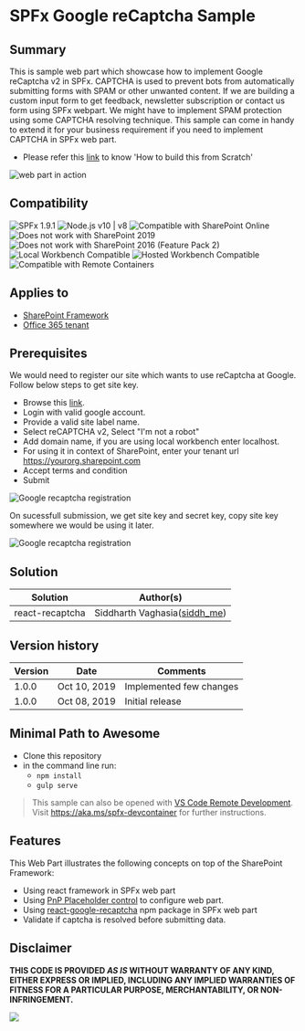 # SPFx Google reCaptcha Sample

## Summary

This is sample web part which showcase how to implement Google reCaptcha v2 in SPFx. CAPTCHA is used to prevent bots from automatically submitting forms with SPAM or other unwanted content. If we are building a custom input form to get feedback, newsletter subscription or contact us form using SPFx webpart. We might have to implement SPAM protection using some CAPTCHA resolving technique. This sample can come in handy to extend it for your
business requirement if you need to implement CAPTCHA in SPFx web part.

* Please refer this [link](https://www.c-sharpcorner.com/article/google-recaptcha-in-sharepoint-framework-webpartspfx/) to know 'How to build this from Scratch'

![web part in action](screens/WebpartInAction.gif?raw=true "web part in action")


## Compatibility

![SPFx 1.9.1](https://img.shields.io/badge/SPFx-1.9.1-green.svg) 
![Node.js v10 | v8](https://img.shields.io/badge/Node.js-v10%20%7C%20v8-green.svg) 
![Compatible with SharePoint Online](https://img.shields.io/badge/SharePoint%20Online-Compatible-green.svg)
![Does not work with SharePoint 2019](https://img.shields.io/badge/SharePoint%20Server%202019-Incompatible-red.svg)
![Does not work with SharePoint 2016 (Feature Pack 2)](https://img.shields.io/badge/SharePoint%20Server%202016%20(Feature%20Pack%202)-Incompatible-red.svg "SharePoint Server 2016 Feature Pack 2 requires SPFx 1.1")
![Local Workbench Compatible](https://img.shields.io/badge/Local%20Workbench-Compatible-green.svg)
![Hosted Workbench Compatible](https://img.shields.io/badge/Hosted%20Workbench-Compatible-green.svg)
![Compatible with Remote Containers](https://img.shields.io/badge/Remote%20Containers-Compatible-green.svg)

## Applies to

* [SharePoint Framework](https://docs.microsoft.com/sharepoint/dev/spfx/sharepoint-framework-overview)
* [Office 365 tenant](https://docs.microsoft.com/sharepoint/dev/spfx/set-up-your-developer-tenant)


## Prerequisites

We would need to register our site which wants to use reCaptcha at Google. Follow below steps to get site key. 

* Browse this [link](https://www.google.com/recaptcha/admin). 
* Login with valid google account.
* Provide a valid site label name.
* Select reCAPTCHA v2, Select "I'm not a robot"
* Add domain name, if you are using local workbench enter localhost. 
* For using it in context of SharePoint, enter your tenant url https://yourorg.sharepoint.com
* Accept terms and condition
* Submit

![Google recaptcha registration](screens/1.png?raw=true "Google recaptcha registration")

On sucessfull submission, we get site key and secret key, copy site key somewhere we would be using it later. 

![Google recaptcha registration](screens/2.png?raw=true "Google recaptcha registration")

## Solution

Solution|Author(s)
--------|---------
react-recaptcha | Siddharth Vaghasia([siddh_me](https://twitter.com/siddh_me/))

## Version history

Version|Date|Comments
-------|----|--------
1.0.0|Oct 10, 2019|Implemented few changes
1.0.0|Oct 08, 2019|Initial release


## Minimal Path to Awesome

* Clone this repository
* in the command line run:
  * `npm install`
  * `gulp serve`

>  This sample can also be opened with [VS Code Remote Development](https://code.visualstudio.com/docs/remote/remote-overview). Visit https://aka.ms/spfx-devcontainer for further instructions.


## Features

This Web Part illustrates the following concepts on top of the SharePoint Framework:

* Using react framework in SPFx web part
* Using [PnP Placeholder control](https://sharepoint.github.io/sp-dev-fx-controls-react/controls/Placeholder/) to configure web part.
* Using [react-google-recaptcha](https://github.com/dozoisch/react-google-recaptcha) npm package in SPFx web part
* Validate if captcha is resolved before submitting data.


## Disclaimer

**THIS CODE IS PROVIDED *AS IS* WITHOUT WARRANTY OF ANY KIND, EITHER EXPRESS OR IMPLIED, INCLUDING ANY IMPLIED WARRANTIES OF FITNESS FOR A PARTICULAR PURPOSE, MERCHANTABILITY, OR NON-INFRINGEMENT.**


<img src="https://pnptelemetry.azurewebsites.net/sp-dev-fx-webparts/samples/react-recaptcha" />
